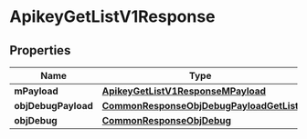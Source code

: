 

# ApikeyGetListV1Response

## Properties

Name | Type | Description | Notes
------------ | ------------- | ------------- | -------------
**mPayload** | [**ApikeyGetListV1ResponseMPayload**](ApikeyGetListV1ResponseMPayload.md) |  | 
**objDebugPayload** | [**CommonResponseObjDebugPayloadGetList**](CommonResponseObjDebugPayloadGetList.md) |  |  [optional]
**objDebug** | [**CommonResponseObjDebug**](CommonResponseObjDebug.md) |  |  [optional]




